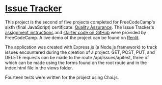 # [Issue Tracker](https://www.freecodecamp.org/learn/quality-assurance/quality-assurance-projects/issue-tracker)

This project is the second of five projects completed for FreeCodeCamp's sixth (final JavaScript) certificate: [Quality Assurance](https://www.freecodecamp.org/learn/quality-assurance/#advanced-node-and-express). The Issue Tracker's [assignment instructions](https://www.freecodecamp.org/learn/quality-assurance/quality-assurance-projects/issue-tracker) and [starter code on GitHub](https://github.com/freeCodeCamp/boilerplate-project-issuetracker/) were provided by FreeCodeCamp. A live demo of the project can be found on [Replit](https://replit.com/@john-albright/issue-tracker-free-code-camp).

The application was created with Express.js (a Node.js framework) to track issues encountered during the creation of a project. GET, POST, PUT, and DELETE requests can be made to the route /api/issues/apitest, three of which can be made using the forms found on the root route and in the index.html file in the views folder.

Fourteen tests were written for the project using Chai.js. 